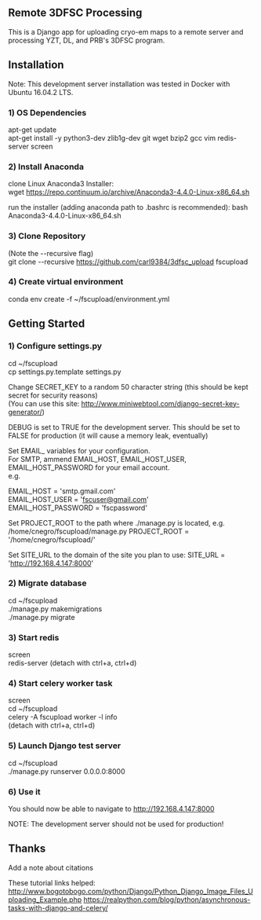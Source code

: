 ## Remote 3DFSC Processing

This is a Django app for uploading cryo-em maps to a remote server and processing YZT, DL, and PRB's 3DFSC program.

## Installation

Note: This development server installation was tested in Docker with Ubuntu 16.04.2 LTS.

### 1) OS Dependencies
apt-get update  
apt-get install -y python3-dev zlib1g-dev git wget bzip2 gcc vim redis-server screen 

### 2) Install Anaconda
clone Linux Anaconda3 Installer:  
wget https://repo.continuum.io/archive/Anaconda3-4.4.0-Linux-x86_64.sh

run the installer (adding anaconda path to .bashrc is recommended): 
bash Anaconda3-4.4.0-Linux-x86_64.sh

### 3) Clone Repository
(Note the --recursive flag)  
git clone --recursive https://github.com/carl9384/3dfsc_upload fscupload

### 4) Create virtual environment
conda env create -f ~/fscupload/environment.yml

## Getting Started

### 1) Configure settings.py
cd ~/fscupload  
cp settings.py.template settings.py

Change SECRET_KEY to a random 50 character string (this should be kept secret for security reasons)  
(You can use this site: http://www.miniwebtool.com/django-secret-key-generator/) 

DEBUG is set to TRUE for the development server. This should be set to FALSE for production (it will cause a memory leak, eventually)

Set EMAIL_ variables for your configuration.  
For SMTP, ammend EMAIL_HOST, EMAIL_HOST_USER, EMAIL_HOST_PASSWORD for your email account.  
e.g.  

EMAIL_HOST = 'smtp.gmail.com'  
EMAIL_HOST_USER = 'fscuser@gmail.com'  
EMAIL_HOST_PASSWORD = 'fscpassword'  

Set PROJECT_ROOT to the path where ./manage.py is located, e.g. /home/cnegro/fscupload/manage.py 
PROJECT_ROOT = '/home/cnegro/fscupload/' 

Set SITE_URL to the domain of the site you plan to use: 
SITE_URL = 'http://192.168.4.147:8000'

### 2) Migrate database
cd ~/fscupload  
./manage.py makemigrations  
./manage.py migrate  

### 3) Start redis
screen  
redis-server (detach with ctrl+a, ctrl+d)  

### 4) Start celery worker task
screen  
cd ~/fscupload  
celery -A fscupload worker -l info  
(detach with ctrl+a, ctrl+d)  

### 5) Launch Django test server
cd ~/fscupload  
./manage.py runserver 0.0.0.0:8000  

### 6) Use it
You should now be able to navigate to http://192.168.4.147:8000 

NOTE: The development server should not be used for production!

## Thanks

Add a note about citations

These tutorial links helped:
http://www.bogotobogo.com/python/Django/Python_Django_Image_Files_Uploading_Example.php
https://realpython.com/blog/python/asynchronous-tasks-with-django-and-celery/

